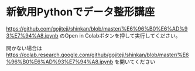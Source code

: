 # 新歓用Pythonでデータ整形講座

https://github.com/gojiteji/shinkan/blob/master/%E6%96%B0%E6%AD%93%E7%94%A8.ipynb
のOpen in Colabボタンを押して実行してください。

開かない場合は
https://colab.research.google.com/github/gojiteji/shinkan/blob/master/%E6%96%B0%E6%AD%93%E7%94%A8.ipynb
を開いてください
